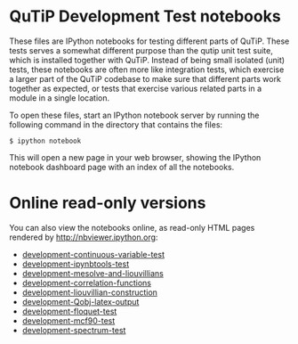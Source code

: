 QuTiP Development Test notebooks
================================

These files are IPython notebooks for testing different parts of QuTiP. These
tests serves a somewhat different purpose than the qutip unit test suite, which
is installed together with QuTiP. Instead of being small isolated (unit) tests,
these notebooks are often more like integration tests, which exercise a larger
part of the QuTiP codebase to make sure that different parts work together as
expected, or tests that exercise various related parts in a module in a single
location.

To open these files, start an IPython notebook server by running the following
command in the directory that contains the files:

    $ ipython notebook

This will open a new page in your web browser, showing the IPython notebook
dashboard page with an index of all the notebooks.

Online read-only versions
=========================

You can also view the notebooks online, as read-only HTML pages rendered by
http://nbviewer.ipython.org:

 * [development-continuous-variable-test](http://nbviewer.ipython.org/urls/raw.github.com/jrjohansson/qutip-lectures/master/development-continuous-variable-test.ipynb)
 * [development-ipynbtools-test](http://nbviewer.ipython.org/urls/raw.github.com/jrjohansson/qutip-lectures/master/development-ipynbtools-test.ipynb)
 * [development-mesolve-and-liouvillians](http://nbviewer.ipython.org/urls/raw.github.com/jrjohansson/qutip-lectures/master/development-mesolve-and-liouvillians.ipynb)
 * [development-correlation-functions](http://nbviewer.ipython.org/urls/raw.github.com/jrjohansson/qutip-lectures/master/development-correlation-functions.ipynb)
 * [development-liouvillian-construction](http://nbviewer.ipython.org/urls/raw.github.com/jrjohansson/qutip-lectures/master/development-liouvillian-construction.ipynb)
 * [development-Qobj-latex-output](http://nbviewer.ipython.org/urls/raw.github.com/jrjohansson/qutip-lectures/master/development-Qobj-latex-output.ipynb)
 * [development-floquet-test](http://nbviewer.ipython.org/urls/raw.github.com/jrjohansson/qutip-lectures/master/development-floquet-test.ipynb)
 * [development-mcf90-test](http://nbviewer.ipython.org/urls/raw.github.com/jrjohansson/qutip-lectures/master/development-mcf90-test.ipynb)
 * [development-spectrum-test](http://nbviewer.ipython.org/urls/raw.github.com/jrjohansson/qutip-lectures/master/development-spectrum-test.ipynb)

